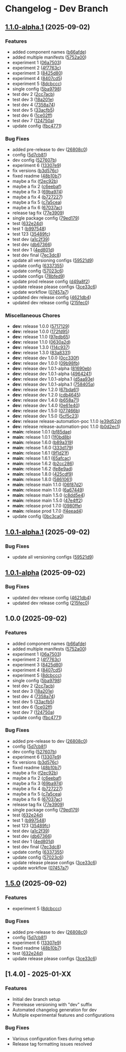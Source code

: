 # Changelog - Dev Branch

## [1.1.0-alpha.1](https://github.com/awais-ahmad-ili/release-please-poc/compare/v1.0.1-alpha.1...v1.1.0-alpha.1) (2025-09-02)


### Features

* added component names ([b66afde](https://github.com/awais-ahmad-ili/release-please-poc/commit/b66afde61be79effd359c936d1edf7a2b9549426))
* added multiple manifests ([5752a00](https://github.com/awais-ahmad-ili/release-please-poc/commit/5752a00d95285898d9de424fe31d47281d4ba84b))
* experiment 1 ([06a7503](https://github.com/awais-ahmad-ili/release-please-poc/commit/06a75032f60e48819f62803f65fd34d8aec1b815))
* experiment 2 ([4f7763c](https://github.com/awais-ahmad-ili/release-please-poc/commit/4f7763c0f1c59c51a4e51f9cd69a9bdba551316a))
* experiment 3 ([8425d80](https://github.com/awais-ahmad-ili/release-please-poc/commit/8425d8048be3636a92bcb6936527e9fe256293b2))
* experiment 4 ([8407cd5](https://github.com/awais-ahmad-ili/release-please-poc/commit/8407cd5b8d65197756dd09cee7df89d02836d29d))
* experiment 5 ([8dcbccc](https://github.com/awais-ahmad-ili/release-please-poc/commit/8dcbccc2bdc8546d7966e7c25bb1b5dc1eb4ffa3))
* single config ([5ba9798](https://github.com/awais-ahmad-ili/release-please-poc/commit/5ba97987b4bb08b9bcf6e70f8623c81c3d8ba58a))
* test dev 2 ([2cc7acb](https://github.com/awais-ahmad-ili/release-please-poc/commit/2cc7acbdccb9c4754393bb8254ad7c5038958319))
* test dev 3 ([18a201e](https://github.com/awais-ahmad-ili/release-please-poc/commit/18a201e5a01dd7a907984de34becd8d7520fbf86))
* test dev 4 ([7358a74](https://github.com/awais-ahmad-ili/release-please-poc/commit/7358a742210645e64dc1a995603e243db4996390))
* test dev 5 ([33acfb5](https://github.com/awais-ahmad-ili/release-please-poc/commit/33acfb5550f463a7414a2e9e89c6f94391047f79))
* test dev 6 ([1ce02ff](https://github.com/awais-ahmad-ili/release-please-poc/commit/1ce02ff0e274fe59fcf2ce1bd552faf374dfad8b))
* test dev 7 ([124750a](https://github.com/awais-ahmad-ili/release-please-poc/commit/124750af0e3f6cee14c4febcc55868143b8c2e70))
* update config ([fbc4771](https://github.com/awais-ahmad-ili/release-please-poc/commit/fbc47717ef9b089dd7b141f5039f1d57e9911cd1))


### Bug Fixes

* added pre-release to dev ([26808c0](https://github.com/awais-ahmad-ili/release-please-poc/commit/26808c0c26c3ccb50d1b8bf66ebd597b2da843aa))
* config ([5d7cb81](https://github.com/awais-ahmad-ili/release-please-poc/commit/5d7cb81c792f777db678c4a2ac0a53c67dfb96ea))
* dev config ([527607b](https://github.com/awais-ahmad-ili/release-please-poc/commit/527607b5e8fb932374c9736e3639294dda581e1d))
* experiment 6 ([13307e9](https://github.com/awais-ahmad-ili/release-please-poc/commit/13307e9a4a1004a9be399b096c2d3af90c3816db))
* fix versions ([b3d576c](https://github.com/awais-ahmad-ili/release-please-poc/commit/b3d576c4dba1a9488f7b0fe615d19f277b8577ad))
* fixed readme ([48b10b7](https://github.com/awais-ahmad-ili/release-please-poc/commit/48b10b77851460f8c70aad21a3ffb1c1ac624b13))
* maybe a fix ([f2ec92b](https://github.com/awais-ahmad-ili/release-please-poc/commit/f2ec92b71e615a359ceb6080a375c38810d6a901))
* maybe a fix 2 ([c6eebaf](https://github.com/awais-ahmad-ili/release-please-poc/commit/c6eebaf7911982ae5d62cb6c8bdbc655c736f465))
* maybe a fix 3 ([69ba974](https://github.com/awais-ahmad-ili/release-please-poc/commit/69ba974b503b7d77dc48308956852966d4198cbe))
* maybe a fix 4 ([b727227](https://github.com/awais-ahmad-ili/release-please-poc/commit/b727227d2914e1c125b36922c2ae16abfe3c4c5d))
* maybe a fix 5 ([c7a5cea](https://github.com/awais-ahmad-ili/release-please-poc/commit/c7a5cea8fce9da90135faeb67589bb081fa4158a))
* maybe a fix 6 ([67037ac](https://github.com/awais-ahmad-ili/release-please-poc/commit/67037acd1e575e35e39093ba5a150785d96f92e3))
* release tag fix ([77e3909](https://github.com/awais-ahmad-ili/release-please-poc/commit/77e3909fb61b2e4168098b009d57041c67102952))
* single package config ([79ed179](https://github.com/awais-ahmad-ili/release-please-poc/commit/79ed17961c86392795888151eb4330c143c64d70))
* test ([632e24d](https://github.com/awais-ahmad-ili/release-please-poc/commit/632e24d6290958497d5766e4226990abb6c94918))
* test 1 ([b997548](https://github.com/awais-ahmad-ili/release-please-poc/commit/b9975483429c7e248dbee598e00c6278b4ffa449))
* test 123 ([35489fc](https://github.com/awais-ahmad-ili/release-please-poc/commit/35489fc8e8b1906639ffc0254b36720c141754ab))
* test dev ([a1c2f39](https://github.com/awais-ahmad-ili/release-please-poc/commit/a1c2f39e28c34429825b1794501ee67e9f52efe8))
* test dev ([db67366](https://github.com/awais-ahmad-ili/release-please-poc/commit/db6736665253e31818fa33ebbb02d85aa13f4c4b))
* test dev 1 ([4ed801d](https://github.com/awais-ahmad-ili/release-please-poc/commit/4ed801db1863efebf0b30a1ab8c3f6d5a6fe04a3))
* test dev final ([7ec3dc8](https://github.com/awais-ahmad-ili/release-please-poc/commit/7ec3dc8c76e0e608eeda5a7b793a1ce98afe190c))
* update all versioning configs ([59521d9](https://github.com/awais-ahmad-ili/release-please-poc/commit/59521d9ab23789af21b8a5cf9dea83725e75c023))
* update config ([6337355](https://github.com/awais-ahmad-ili/release-please-poc/commit/63373555b9f81b4f11a968210218a6d621828868))
* update config ([57023c6](https://github.com/awais-ahmad-ili/release-please-poc/commit/57023c6c4f4620f8d7ff8623e7f5f9219161d7f7))
* update configs ([78bfed9](https://github.com/awais-ahmad-ili/release-please-poc/commit/78bfed9e410ff676ca0535c3fdb634e47682a425))
* update prod release config ([d49a8f2](https://github.com/awais-ahmad-ili/release-please-poc/commit/d49a8f23da8aaed5ed7013cf4b713f44aad573d6))
* update release please configs ([3ce33c6](https://github.com/awais-ahmad-ili/release-please-poc/commit/3ce33c6bba353a56cbc6c256b7a465b09751ca58))
* update workflow ([07457a7](https://github.com/awais-ahmad-ili/release-please-poc/commit/07457a7f58af688f0779b275570771acc2cbb927))
* updated dev release config ([4621db4](https://github.com/awais-ahmad-ili/release-please-poc/commit/4621db4cd6ca444a3adfc9abe05fca201d369987))
* updated dev release config ([215fec0](https://github.com/awais-ahmad-ili/release-please-poc/commit/215fec0dc5a9140a0c1ac7bf206d2cab8fde3bfb))


### Miscellaneous Chores

* **dev:** release 1.0.0 ([5717129](https://github.com/awais-ahmad-ili/release-please-poc/commit/571712991a141bbfefc26f981033aa784ddc96cf))
* **dev:** release 1.0.0 ([172fd95](https://github.com/awais-ahmad-ili/release-please-poc/commit/172fd956fcfed08d9b71ec429347c95203686990))
* **dev:** release 1.1.0 ([97edb65](https://github.com/awais-ahmad-ili/release-please-poc/commit/97edb6555e4bde721bc2bd5dbaca79bff7eb3f38))
* **dev:** release 1.1.0 ([0630a2d](https://github.com/awais-ahmad-ili/release-please-poc/commit/0630a2d8ee442d0b23ded9a18c3d6e7afe756229))
* **dev:** release 1.3.0 ([114c937](https://github.com/awais-ahmad-ili/release-please-poc/commit/114c937077d0db1ba8b5a761e7ad6eec590ddd3a))
* **dev:** release 1.3.0 ([83a8331](https://github.com/awais-ahmad-ili/release-please-poc/commit/83a8331972eb944cef9b440e799427658eb9b9c0))
* **dev:** release dev 1.0.0 ([0cc330f](https://github.com/awais-ahmad-ili/release-please-poc/commit/0cc330fd7bebdf218150c3a376e2aa4028bf0d3f))
* **dev:** release dev 1.0.0 ([09b98fb](https://github.com/awais-ahmad-ili/release-please-poc/commit/09b98fb3171b38b2991d159bc18b397c9a900b56))
* **dev:** release dev 1.0.1-alpha ([81690eb](https://github.com/awais-ahmad-ili/release-please-poc/commit/81690ebf2b559079815c1c4fb50fb8a2cab33848))
* **dev:** release dev 1.0.1-alpha ([4964241](https://github.com/awais-ahmad-ili/release-please-poc/commit/49642419edfb57ab4049011b6cce275dd57a01fe))
* **dev:** release dev 1.0.1-alpha.1 ([d5aa93e](https://github.com/awais-ahmad-ili/release-please-poc/commit/d5aa93eed11a5ddd5b30f97922452c5c7e3e0754))
* **dev:** release dev 1.0.1-alpha.1 ([758405a](https://github.com/awais-ahmad-ili/release-please-poc/commit/758405a6278daeab233e8210bbcc4feb6e6d01a6))
* **dev:** release dev 1.2.0 ([67bda61](https://github.com/awais-ahmad-ili/release-please-poc/commit/67bda6156a9bda272a87828d4209e3796a35699a))
* **dev:** release dev 1.2.0 ([cdb4645](https://github.com/awais-ahmad-ili/release-please-poc/commit/cdb46451174f65b1991c8ea82725d669a8879308))
* **dev:** release dev 1.4.0 ([b658a71](https://github.com/awais-ahmad-ili/release-please-poc/commit/b658a710bd0d4785d9b4fdcca3ac57b4bd23d05f))
* **dev:** release dev 1.4.0 ([0e61e40](https://github.com/awais-ahmad-ili/release-please-poc/commit/0e61e4085a2a5a88b1f166c120218567d4a0ff73))
* **dev:** release dev 1.5.0 ([077466b](https://github.com/awais-ahmad-ili/release-please-poc/commit/077466b7a3a67aa535547ebbe7cb815ece5cf251))
* **dev:** release dev 1.5.0 ([5cf5c23](https://github.com/awais-ahmad-ili/release-please-poc/commit/5cf5c2353113a6dd0af90029b2deea41c49db250))
* **dev:** release release-automation-poc 1.1.0 ([e39d52d](https://github.com/awais-ahmad-ili/release-please-poc/commit/e39d52d8aa220c6ea3dd4fd257a4b9318948fd61))
* **dev:** release release-automation-poc 1.1.0 ([b0d2ec1](https://github.com/awais-ahmad-ili/release-please-poc/commit/b0d2ec19503ce2abd125c15760577c604367c947))
* **main:** release 1.0.1 ([bf85dae](https://github.com/awais-ahmad-ili/release-please-poc/commit/bf85dae8fa8d3f797bbc8a22f78ac46df2d84128))
* **main:** release 1.0.1 ([1f0bd8b](https://github.com/awais-ahmad-ili/release-please-poc/commit/1f0bd8bda81c175fa309517d1c89b22279eeb55e))
* **main:** release 1.6.0 ([b89a319](https://github.com/awais-ahmad-ili/release-please-poc/commit/b89a319c4c6298074530a0aa1d51c86ae6a86dab))
* **main:** release 1.6.0 ([333d179](https://github.com/awais-ahmad-ili/release-please-poc/commit/333d1790f4949c4db4bd1e8530450a6e042da5f5))
* **main:** release 1.6.1 ([9f1d21f](https://github.com/awais-ahmad-ili/release-please-poc/commit/9f1d21f4e4423c8cb41bf8d4554888716fc44bf8))
* **main:** release 1.6.1 ([65afcac](https://github.com/awais-ahmad-ili/release-please-poc/commit/65afcac17dc0fea54357bd36244ed71f4821b1af))
* **main:** release 1.6.2 ([b2cc286](https://github.com/awais-ahmad-ili/release-please-poc/commit/b2cc286303cb377b3f7f259cbc13f0c0303c12da))
* **main:** release 1.6.2 ([fe8e9ad](https://github.com/awais-ahmad-ili/release-please-poc/commit/fe8e9ad25be4a333ba64627eae58f1f293abd533))
* **main:** release 1.8.0 ([425cdf9](https://github.com/awais-ahmad-ili/release-please-poc/commit/425cdf9a0b71407865473e210c5b83cf1a371840))
* **main:** release 1.8.0 ([5861061](https://github.com/awais-ahmad-ili/release-please-poc/commit/5861061e63d1750159f3a2e9b721033fb319e7f5))
* **main:** release main 1.1.0 ([06f87d2](https://github.com/awais-ahmad-ili/release-please-poc/commit/06f87d29543995b7d4c33b1f171cffe1c97e7131))
* **main:** release main 1.1.0 ([6a67449](https://github.com/awais-ahmad-ili/release-please-poc/commit/6a67449248ba8784fb167e2333b7a4a450a1285c))
* **main:** release main 1.5.0 ([c8dd5e4](https://github.com/awais-ahmad-ili/release-please-poc/commit/c8dd5e44e18ce6e26854f3fd5e029ba1848929ce))
* **main:** release main 1.5.0 ([47e4ff2](https://github.com/awais-ahmad-ili/release-please-poc/commit/47e4ff2eaf49b79f42a3bd95d3e7d123e94037ad))
* **main:** release prod 1.7.0 ([0980ffe](https://github.com/awais-ahmad-ili/release-please-poc/commit/0980ffe14de17bf0cae09ecdcb0b034199015279))
* **main:** release prod 1.7.0 ([f4eead4](https://github.com/awais-ahmad-ili/release-please-poc/commit/f4eead4583d901e87e1fad278dae696738cb0fed))
* update config ([0bc3ca0](https://github.com/awais-ahmad-ili/release-please-poc/commit/0bc3ca02563db581f55cb4e87c04cc107e0f9944))

## [1.0.1-alpha.1](https://github.com/awais-ahmad-ili/release-please-poc/compare/dev-v1.0.1-alpha...dev-v1.0.1-alpha.1) (2025-09-02)


### Bug Fixes

* update all versioning configs ([59521d9](https://github.com/awais-ahmad-ili/release-please-poc/commit/59521d9ab23789af21b8a5cf9dea83725e75c023))

## [1.0.1-alpha](https://github.com/awais-ahmad-ili/release-please-poc/compare/dev-v1.0.0...dev-v1.0.1-alpha) (2025-09-02)


### Bug Fixes

* updated dev release config ([4621db4](https://github.com/awais-ahmad-ili/release-please-poc/commit/4621db4cd6ca444a3adfc9abe05fca201d369987))
* updated dev release config ([215fec0](https://github.com/awais-ahmad-ili/release-please-poc/commit/215fec0dc5a9140a0c1ac7bf206d2cab8fde3bfb))

## 1.0.0 (2025-09-02)


### Features

* added component names ([b66afde](https://github.com/awais-ahmad-ili/release-please-poc/commit/b66afde61be79effd359c936d1edf7a2b9549426))
* added multiple manifests ([5752a00](https://github.com/awais-ahmad-ili/release-please-poc/commit/5752a00d95285898d9de424fe31d47281d4ba84b))
* experiment 1 ([06a7503](https://github.com/awais-ahmad-ili/release-please-poc/commit/06a75032f60e48819f62803f65fd34d8aec1b815))
* experiment 2 ([4f7763c](https://github.com/awais-ahmad-ili/release-please-poc/commit/4f7763c0f1c59c51a4e51f9cd69a9bdba551316a))
* experiment 3 ([8425d80](https://github.com/awais-ahmad-ili/release-please-poc/commit/8425d8048be3636a92bcb6936527e9fe256293b2))
* experiment 4 ([8407cd5](https://github.com/awais-ahmad-ili/release-please-poc/commit/8407cd5b8d65197756dd09cee7df89d02836d29d))
* experiment 5 ([8dcbccc](https://github.com/awais-ahmad-ili/release-please-poc/commit/8dcbccc2bdc8546d7966e7c25bb1b5dc1eb4ffa3))
* single config ([5ba9798](https://github.com/awais-ahmad-ili/release-please-poc/commit/5ba97987b4bb08b9bcf6e70f8623c81c3d8ba58a))
* test dev 2 ([2cc7acb](https://github.com/awais-ahmad-ili/release-please-poc/commit/2cc7acbdccb9c4754393bb8254ad7c5038958319))
* test dev 3 ([18a201e](https://github.com/awais-ahmad-ili/release-please-poc/commit/18a201e5a01dd7a907984de34becd8d7520fbf86))
* test dev 4 ([7358a74](https://github.com/awais-ahmad-ili/release-please-poc/commit/7358a742210645e64dc1a995603e243db4996390))
* test dev 5 ([33acfb5](https://github.com/awais-ahmad-ili/release-please-poc/commit/33acfb5550f463a7414a2e9e89c6f94391047f79))
* test dev 6 ([1ce02ff](https://github.com/awais-ahmad-ili/release-please-poc/commit/1ce02ff0e274fe59fcf2ce1bd552faf374dfad8b))
* test dev 7 ([124750a](https://github.com/awais-ahmad-ili/release-please-poc/commit/124750af0e3f6cee14c4febcc55868143b8c2e70))
* update config ([fbc4771](https://github.com/awais-ahmad-ili/release-please-poc/commit/fbc47717ef9b089dd7b141f5039f1d57e9911cd1))


### Bug Fixes

* added pre-release to dev ([26808c0](https://github.com/awais-ahmad-ili/release-please-poc/commit/26808c0c26c3ccb50d1b8bf66ebd597b2da843aa))
* config ([5d7cb81](https://github.com/awais-ahmad-ili/release-please-poc/commit/5d7cb81c792f777db678c4a2ac0a53c67dfb96ea))
* dev config ([527607b](https://github.com/awais-ahmad-ili/release-please-poc/commit/527607b5e8fb932374c9736e3639294dda581e1d))
* experiment 6 ([13307e9](https://github.com/awais-ahmad-ili/release-please-poc/commit/13307e9a4a1004a9be399b096c2d3af90c3816db))
* fix versions ([b3d576c](https://github.com/awais-ahmad-ili/release-please-poc/commit/b3d576c4dba1a9488f7b0fe615d19f277b8577ad))
* fixed readme ([48b10b7](https://github.com/awais-ahmad-ili/release-please-poc/commit/48b10b77851460f8c70aad21a3ffb1c1ac624b13))
* maybe a fix ([f2ec92b](https://github.com/awais-ahmad-ili/release-please-poc/commit/f2ec92b71e615a359ceb6080a375c38810d6a901))
* maybe a fix 2 ([c6eebaf](https://github.com/awais-ahmad-ili/release-please-poc/commit/c6eebaf7911982ae5d62cb6c8bdbc655c736f465))
* maybe a fix 3 ([69ba974](https://github.com/awais-ahmad-ili/release-please-poc/commit/69ba974b503b7d77dc48308956852966d4198cbe))
* maybe a fix 4 ([b727227](https://github.com/awais-ahmad-ili/release-please-poc/commit/b727227d2914e1c125b36922c2ae16abfe3c4c5d))
* maybe a fix 5 ([c7a5cea](https://github.com/awais-ahmad-ili/release-please-poc/commit/c7a5cea8fce9da90135faeb67589bb081fa4158a))
* maybe a fix 6 ([67037ac](https://github.com/awais-ahmad-ili/release-please-poc/commit/67037acd1e575e35e39093ba5a150785d96f92e3))
* release tag fix ([77e3909](https://github.com/awais-ahmad-ili/release-please-poc/commit/77e3909fb61b2e4168098b009d57041c67102952))
* single package config ([79ed179](https://github.com/awais-ahmad-ili/release-please-poc/commit/79ed17961c86392795888151eb4330c143c64d70))
* test ([632e24d](https://github.com/awais-ahmad-ili/release-please-poc/commit/632e24d6290958497d5766e4226990abb6c94918))
* test 1 ([b997548](https://github.com/awais-ahmad-ili/release-please-poc/commit/b9975483429c7e248dbee598e00c6278b4ffa449))
* test 123 ([35489fc](https://github.com/awais-ahmad-ili/release-please-poc/commit/35489fc8e8b1906639ffc0254b36720c141754ab))
* test dev ([a1c2f39](https://github.com/awais-ahmad-ili/release-please-poc/commit/a1c2f39e28c34429825b1794501ee67e9f52efe8))
* test dev ([db67366](https://github.com/awais-ahmad-ili/release-please-poc/commit/db6736665253e31818fa33ebbb02d85aa13f4c4b))
* test dev 1 ([4ed801d](https://github.com/awais-ahmad-ili/release-please-poc/commit/4ed801db1863efebf0b30a1ab8c3f6d5a6fe04a3))
* test dev final ([7ec3dc8](https://github.com/awais-ahmad-ili/release-please-poc/commit/7ec3dc8c76e0e608eeda5a7b793a1ce98afe190c))
* update config ([6337355](https://github.com/awais-ahmad-ili/release-please-poc/commit/63373555b9f81b4f11a968210218a6d621828868))
* update config ([57023c6](https://github.com/awais-ahmad-ili/release-please-poc/commit/57023c6c4f4620f8d7ff8623e7f5f9219161d7f7))
* update release please configs ([3ce33c6](https://github.com/awais-ahmad-ili/release-please-poc/commit/3ce33c6bba353a56cbc6c256b7a465b09751ca58))
* update workflow ([07457a7](https://github.com/awais-ahmad-ili/release-please-poc/commit/07457a7f58af688f0779b275570771acc2cbb927))

## [1.5.0](https://github.com/awais-ahmad-ili/release-please-poc/compare/dev-v1.4.0...dev-v1.5.0) (2025-09-02)


### Features

* experiment 5 ([8dcbccc](https://github.com/awais-ahmad-ili/release-please-poc/commit/8dcbccc2bdc8546d7966e7c25bb1b5dc1eb4ffa3))


### Bug Fixes

* added pre-release to dev ([26808c0](https://github.com/awais-ahmad-ili/release-please-poc/commit/26808c0c26c3ccb50d1b8bf66ebd597b2da843aa))
* config ([5d7cb81](https://github.com/awais-ahmad-ili/release-please-poc/commit/5d7cb81c792f777db678c4a2ac0a53c67dfb96ea))
* experiment 6 ([13307e9](https://github.com/awais-ahmad-ili/release-please-poc/commit/13307e9a4a1004a9be399b096c2d3af90c3816db))
* fixed readme ([48b10b7](https://github.com/awais-ahmad-ili/release-please-poc/commit/48b10b77851460f8c70aad21a3ffb1c1ac624b13))
* test ([632e24d](https://github.com/awais-ahmad-ili/release-please-poc/commit/632e24d6290958497d5766e4226990abb6c94918))
* update release please configs ([3ce33c6](https://github.com/awais-ahmad-ili/release-please-poc/commit/3ce33c6bba353a56cbc6c256b7a465b09751ca58))

## [1.4.0] - 2025-01-XX

### Features
- Initial dev branch setup
- Prerelease versioning with "dev" suffix
- Automated changelog generation for dev
- Multiple experimental features and configurations

### Bug Fixes
- Various configuration fixes during setup
- Release tag formatting issues resolved
